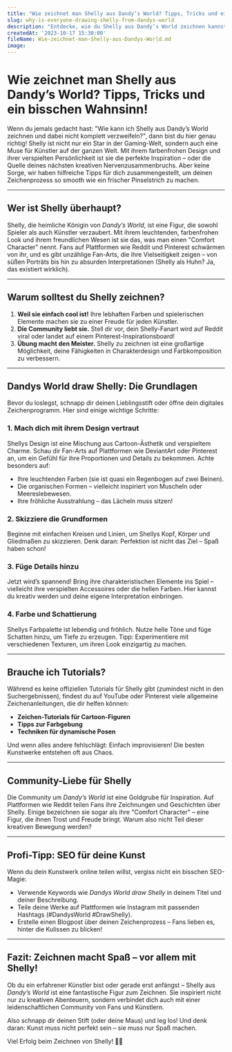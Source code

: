 ```yaml
---
title: "Wie zeichnet man Shelly aus Dandy’s World? Tipps, Tricks und ein bisschen Wahnsinn!"
slug: why-is-everyone-drawing-shelly-from-dandys-world
description: "Entdecke, wie du Shelly aus Dandy’s World zeichnen kannst – mit hilfreichen Tipps, kreativen Ideen und einer Prise Humor. Perfekt für Fans und Künstler, die diese charmante Figur lieben!"
createdAt: '2023-10-17 15:30:00'
fileName: Wie-zeichnet-man-Shelly-aus-Dandys-World.md
image: 
---
```


# Wie zeichnet man Shelly aus Dandy’s World? Tipps, Tricks und ein bisschen Wahnsinn!

Wenn du jemals gedacht hast: "Wie kann ich Shelly aus Dandy’s World zeichnen und dabei nicht komplett verzweifeln?", dann bist du hier genau richtig! Shelly ist nicht nur ein Star in der Gaming-Welt, sondern auch eine Muse für Künstler auf der ganzen Welt. Mit ihrem farbenfrohen Design und ihrer verspielten Persönlichkeit ist sie die perfekte Inspiration – oder die Quelle deines nächsten kreativen Nervenzusammenbruchs. Aber keine Sorge, wir haben hilfreiche Tipps für dich zusammengestellt, um deinen Zeichenprozess so smooth wie ein frischer Pinselstrich zu machen.

---

## **Wer ist Shelly überhaupt?**

Shelly, die heimliche Königin von *Dandy’s World*, ist eine Figur, die sowohl Spieler als auch Künstler verzaubert. Mit ihrem leuchtenden, farbenfrohen Look und ihrem freundlichen Wesen ist sie das, was man einen "Comfort Character" nennt. Fans auf Plattformen wie Reddit und Pinterest schwärmen von ihr, und es gibt unzählige Fan-Arts, die ihre Vielseitigkeit zeigen – von süßen Porträts bis hin zu absurden Interpretationen (Shelly als Huhn? Ja, das existiert wirklich).

---

## **Warum solltest du Shelly zeichnen?**

1. **Weil sie einfach cool ist!** Ihre lebhaften Farben und spielerischen Elemente machen sie zu einer Freude für jeden Künstler.
2. **Die Community liebt sie.** Stell dir vor, dein Shelly-Fanart wird auf Reddit viral oder landet auf einem Pinterest-Inspirationsboard!
3. **Übung macht den Meister.** Shelly zu zeichnen ist eine großartige Möglichkeit, deine Fähigkeiten in Charakterdesign und Farbkomposition zu verbessern.

---

## **Dandys World draw Shelly: Die Grundlagen**

Bevor du loslegst, schnapp dir deinen Lieblingsstift oder öffne dein digitales Zeichenprogramm. Hier sind einige wichtige Schritte:

### **1. Mach dich mit ihrem Design vertraut**
Shellys Design ist eine Mischung aus Cartoon-Ästhetik und verspieltem Charme. Schau dir Fan-Arts auf Plattformen wie DeviantArt oder Pinterest an, um ein Gefühl für ihre Proportionen und Details zu bekommen. Achte besonders auf:
- Ihre leuchtenden Farben (sie ist quasi ein Regenbogen auf zwei Beinen).
- Die organischen Formen – vielleicht inspiriert von Muscheln oder Meereslebewesen.
- Ihre fröhliche Ausstrahlung – das Lächeln muss sitzen!

### **2. Skizziere die Grundformen**
Beginne mit einfachen Kreisen und Linien, um Shellys Kopf, Körper und Gliedmaßen zu skizzieren. Denk daran: Perfektion ist nicht das Ziel – Spaß haben schon!

### **3. Füge Details hinzu**
Jetzt wird’s spannend! Bring ihre charakteristischen Elemente ins Spiel – vielleicht ihre verspielten Accessoires oder die hellen Farben. Hier kannst du kreativ werden und deine eigene Interpretation einbringen.

### **4. Farbe und Schattierung**
Shellys Farbpalette ist lebendig und fröhlich. Nutze helle Töne und füge Schatten hinzu, um Tiefe zu erzeugen. Tipp: Experimentiere mit verschiedenen Texturen, um ihren Look einzigartig zu machen.

---

## **Brauche ich Tutorials?**

Während es keine offiziellen Tutorials für Shelly gibt (zumindest nicht in den Suchergebnissen), findest du auf YouTube oder Pinterest viele allgemeine Zeichenanleitungen, die dir helfen können:
- **Zeichen-Tutorials für Cartoon-Figuren**
- **Tipps zur Farbgebung**
- **Techniken für dynamische Posen**

Und wenn alles andere fehlschlägt: Einfach improvisieren! Die besten Kunstwerke entstehen oft aus Chaos.

---

## **Community-Liebe für Shelly**

Die Community um *Dandy’s World* ist eine Goldgrube für Inspiration. Auf Plattformen wie Reddit teilen Fans ihre Zeichnungen und Geschichten über Shelly. Einige bezeichnen sie sogar als ihre "Comfort Character" – eine Figur, die ihnen Trost und Freude bringt. Warum also nicht Teil dieser kreativen Bewegung werden?

---

## **Profi-Tipp: SEO für deine Kunst**

Wenn du dein Kunstwerk online teilen willst, vergiss nicht ein bisschen SEO-Magie:
- Verwende Keywords wie *Dandys World draw Shelly* in deinem Titel und deiner Beschreibung.
- Teile deine Werke auf Plattformen wie Instagram mit passenden Hashtags (#DandysWorld #DrawShelly).
- Erstelle einen Blogpost über deinen Zeichenprozess – Fans lieben es, hinter die Kulissen zu blicken!

---

## **Fazit: Zeichnen macht Spaß – vor allem mit Shelly!**

Ob du ein erfahrener Künstler bist oder gerade erst anfängst – Shelly aus *Dandy’s World* ist eine fantastische Figur zum Zeichnen. Sie inspiriert nicht nur zu kreativen Abenteuern, sondern verbindet dich auch mit einer leidenschaftlichen Community von Fans und Künstlern.

Also schnapp dir deinen Stift (oder deine Maus) und leg los! Und denk daran: Kunst muss nicht perfekt sein – sie muss nur Spaß machen.

Viel Erfolg beim Zeichnen von Shelly! 🎨✨